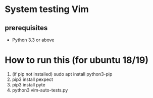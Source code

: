 # System testing Vim

## prerequisites

* Python 3.3 or above

# How to run this (for ubuntu 18/19)

1. (if pip not installed) sudo apt install python3-pip
2. pip3 install pexpect
3. pip3 install pyte
4. python3 vim-auto-tests.py

